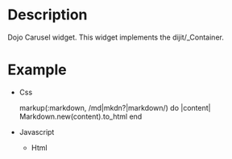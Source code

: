 # Description
Dojo Carusel widget. This widget implements the dijit/_Container.

# Example
* Css

    markup(:markdown, /md|mkdn?|markdown/) do |content|
      Markdown.new(content).to_html
    end



    <style>
        @import url('./dojogp/widgets/resources/Carousel.css');
    </style>

* Javascript
    <script type="text/javascript">
    require(["dojo/ready",
		             'dojo/parser', 
		             "dojogp/views/applicant/search/ShortVacancySummary",
		             "dojogp/widgets/Carousel",
		             "dijit/form/Button",
		             "dijit/layout/ContentPane"], function(ready, parser, ShortVacancySummary, Carousel, Button, ContentPane) {
		             
		            
		             
		             ready(function() {
		                carousel = new Carousel({
		                    header: "Carousel",		// header 
		                    showArrows: true, 		// show arrow
		                    pageSize: 5,    		// the number of displayed widgets
		                    scrollStep: 20, 		// mousewheel scrolling speed
		                    animationSpeed: 1000, 	// animation speed
		                    children: [
		                        new ContentPane({style:"background-color:white", content:'<h5>Hello world1</h5>'}),
								new ContentPane({style:"background-color:white", content:'<h5>Hello world2</h5>'})
		                    ]
		                }, "carousel");
		                
						carousel.startup();

						carousel.addChild(new ContentPane({style:"background-color:white", content:'<h5>Hello world</h5>'}));
		});
	});
 </script>
 
* Html
	<div id="carousel"></div>
